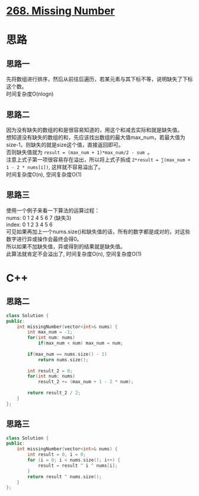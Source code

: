 # [268. Missing Number](https://leetcode.com/problems/missing-number/description/)
# 思路
## 思路一
先将数组进行排序，然后从前往后遍历，若某元素与其下标不等，说明缺失了下标这个数。   
时间复杂度O(nlogn)
## 思路二
因为没有缺失的数组的和是很容易知道的，用这个和减去实际和就是缺失值。  
想知道没有缺失的数组的和，先应该找出数组的最大值max_num，若最大值为size-1，则缺失的就是size这个值，直接返回即可。  
否则缺失值就为 `result = (max_num + 1)*max_num/2 - sum `。   
注意上式子第一项很容易存在溢出，所以将上式子拆成 `2*result = ∑(max_num + 1 - 2 * nums[i])`, 这样就不容易溢出了。  
时间复杂度O(n), 空间复杂度O(1)
## 思路三
使用一个例子来看一下算法的运算过程：   
nums:  0 1 2 4 5 6 7 (缺失3)   
index: 0 1 2 3 4 5 6   
可见如果再加上一个nums.size()和缺失值的话，所有的数字都是成对的，对这些数字进行异或操作会最终会得0。  
所以如果不加缺失值，异或得到的结果就是缺失值。  
此算法就肯定不会溢出了, 时间复杂度O(n), 空间复杂度O(1)
# C++
## 思路二
``` C++
class Solution {
public:
    int missingNumber(vector<int>& nums) {
        int max_num = -1;
        for(int num: nums) 
            if(max_num < num) max_num = num;
    
        if(max_num == nums.size() - 1) 
            return nums.size();
        
        int result_2 = 0;
        for(int num: nums)
            result_2 += (max_num + 1 - 2 * num);
        
        return result_2 / 2;
    }
};
```
## 思路三
```C++
class Solution {
public:
    int missingNumber(vector<int>& nums) {
        int result = 0, i = 0;
        for (i = 0; i < nums.size(); i++) {
            result = result ^ i ^ nums[i];
        }
        return result ^ nums.size();
    }
};
```
